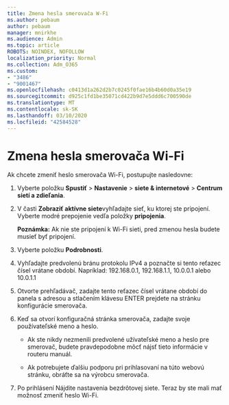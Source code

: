 ```yaml
---
title: Zmena hesla smerovača W-Fi
ms.author: pebaum
author: pebaum
manager: mnirkhe
ms.audience: Admin
ms.topic: article
ROBOTS: NOINDEX, NOFOLLOW
localization_priority: Normal
ms.collection: Adm_O365
ms.custom:
- "3486"
- "9001467"
ms.openlocfilehash: c0413d1a262d2b7c0245f0fae16b4b60d0a35e19
ms.sourcegitcommit: d925c1fd1be35071cd422b9d7e5ddd6c700590de
ms.translationtype: MT
ms.contentlocale: sk-SK
ms.lasthandoff: 03/10/2020
ms.locfileid: "42584528"
---
```

# <a name="change-your-wi-fi-router-password"></a>Zmena hesla smerovača Wi-Fi

Ak chcete zmeniť heslo smerovača Wi-Fi, postupujte nasledovne:

1. Vyberte položku **Spustiť** > **Nastavenie** > **siete & internetové** > **Centrum sietí a zdieľania**.

2. V časti **Zobraziť aktívne siete**vyhľadajte sieť, ku ktorej ste pripojení. Vyberte modré prepojenie vedľa položky **pripojenia**.<br>

   **Poznámka:** Ak nie ste pripojení k Wi-Fi sieti, pred zmenou hesla budete musieť byť pripojení.

3. Vyberte položku **Podrobnosti**.

4. Vyhľadajte predvolenú bránu protokolu IPv4 a poznačte si tento reťazec čísel vrátane období. Napríklad: 192.168.0.1, 192.168.1.1, 10.0.0.1 alebo 10.0.1.1

5. Otvorte prehľadávač, zadajte tento reťazec čísel vrátane období do panela s adresou a stlačením klávesu ENTER prejdete na stránku konfigurácie smerovača.

6. Keď sa otvorí konfiguračná stránka smerovača, zadajte svoje používateľské meno a heslo.<br>
   - Ak ste nikdy nezmenili predvolené užívateľské meno a heslo pre smerovač, budete pravdepodobne môcť nájsť tieto informácie v routeru manuál.

   - Ak potrebujete ďalšiu podporu pri prihlasovaní na túto webovú stránku, obráťte sa na výrobcu smerovača.

7. Po prihlásení Nájdite nastavenia bezdrôtovej siete. Teraz by ste mali mať možnosť zmeniť heslo Wi-Fi.
